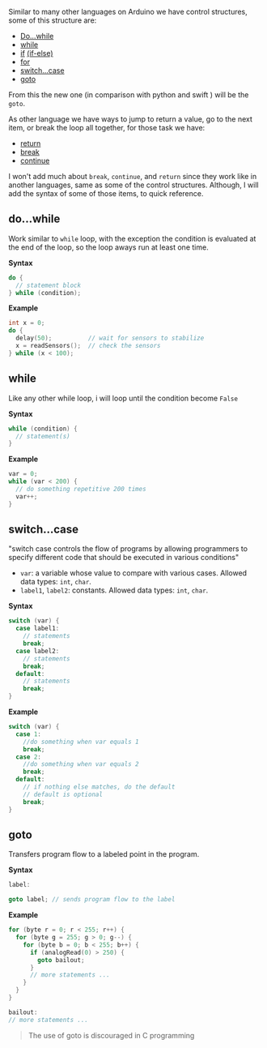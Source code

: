Similar to many other languages on Arduino we have control structures, some of this structure are: 

* [Do...while](https://www.arduino.cc/reference/en/language/structure/control-structure/dowhile/)
* [while](https://www.arduino.cc/reference/en/language/structure/control-structure/while/)
* [if](https://www.arduino.cc/reference/en/language/structure/control-structure/if/) [(if-else)](https://www.arduino.cc/reference/en/language/structure/control-structure/else/)
* [for](https://www.arduino.cc/reference/en/language/structure/control-structure/for/)
* [switch...case](https://www.arduino.cc/reference/en/language/structure/control-structure/switchcase/)
* [goto](https://www.arduino.cc/reference/en/language/structure/control-structure/goto/)

From this the new one (in comparison with python and swift ) will be the `goto`.

As other language we have ways to jump to return a value, go to the next item, or break the loop all together, for those task we have: 

* [return](https://www.arduino.cc/reference/en/language/structure/control-structure/return/)
* [break](https://www.arduino.cc/reference/en/language/structure/control-structure/break/)
* [continue](https://www.arduino.cc/reference/en/language/structure/control-structure/continue/)

I won't add much about `break`, `continue`, and `return` since they work like in another languages, same as some of the control structures. Although, I will add the syntax of some of those items, to quick reference.

## do...while

Work similar to `while` loop, with the exception the condition is evaluated at the end of the loop, so the loop aways run at least one time.

**Syntax**
```c
do {
  // statement block
} while (condition);
```

**Example**
```c
int x = 0;
do {
  delay(50);          // wait for sensors to stabilize
  x = readSensors();  // check the sensors
} while (x < 100);
```

## while

Like any other while loop, i will loop until the condition become `False`

**Syntax**
```c
while (condition) {
  // statement(s)
}
```
**Example**
```c
var = 0;
while (var < 200) {
  // do something repetitive 200 times
  var++;
}
```

## switch...case

"switch case controls the flow of programs by allowing programmers to specify different code that should be executed in various conditions"

* `var`: a variable whose value to compare with various cases. Allowed data types: `int`, `char`.
* `label1`, `label2`: constants. Allowed data types: `int`, `char`.

**Syntax**
```c
switch (var) {
  case label1:
    // statements
    break;
  case label2:
    // statements
    break;
  default:
    // statements
    break;
}
```
**Example**
```c
switch (var) {
  case 1:
    //do something when var equals 1
    break;
  case 2:
    //do something when var equals 2
    break;
  default:
    // if nothing else matches, do the default
    // default is optional
    break;
}
```

## goto

Transfers program flow to a labeled point in the program.

**Syntax**
```c
label:

goto label; // sends program flow to the label
```

**Example**
```c
for (byte r = 0; r < 255; r++) {
  for (byte g = 255; g > 0; g--) {
    for (byte b = 0; b < 255; b++) {
      if (analogRead(0) > 250) {
        goto bailout;
      }
      // more statements ...
    }
  }
}

bailout:
// more statements ...
```
>The use of goto is discouraged in C programming